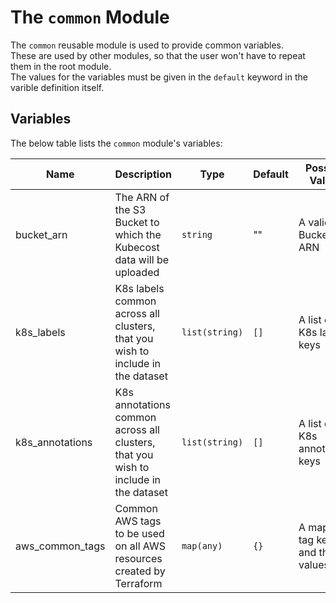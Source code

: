 # The `common` Module

The `common` reusable module is used to provide common variables.  
These are used by other modules, so that the user won't have to repeat them in the root module.  
The values for the variables must be given in the `default` keyword in the varible definition itself.

## Variables

The below table lists the `common` module's variables:

| Name                                                                                | Description                                                                                                                           | Type                                                                                                                                                        | Default                                   | Possible Values                             | Required |
|-------------------------------------------------------------------------------------|---------------------------------------------------------------------------------------------------------------------------------------|-------------------------------------------------------------------------------------------------------------------------------------------------------------|-------------------------------------------|---------------------------------------------|----------|
| <a name="input_bucket_arn"></a> bucket\_arn                                         | The ARN of the S3 Bucket to which the Kubecost data will be uploaded                                                                  | `string`                                                                                                                                                    | ""                                        | A valid S3 Bucket ARN                       | yes      |
| <a name="input_k8s_labels"></a> k8s\_labels                                         | K8s labels common across all clusters, that you wish to include in the dataset                                                        | `list(string)`                                                                                                                                              | `[]`                                      | A list of K8s label keys                    | no       |
| <a name="input_k8s_annotations"></a> k8s\_annotations                               | K8s annotations common across all clusters, that you wish to include in the dataset                                                   | `list(string)`                                                                                                                                              | `[]`                                      | A list of K8s annotations keys              | no       |
| <a name="input_aws_common_tags"></a> aws\_common\_tags                              | Common AWS tags to be used on all AWS resources created by Terraform                                                                  | `map(any)`                                                                                                                                                  | `{}`                                      | A map of tag keys and their values          | no       |